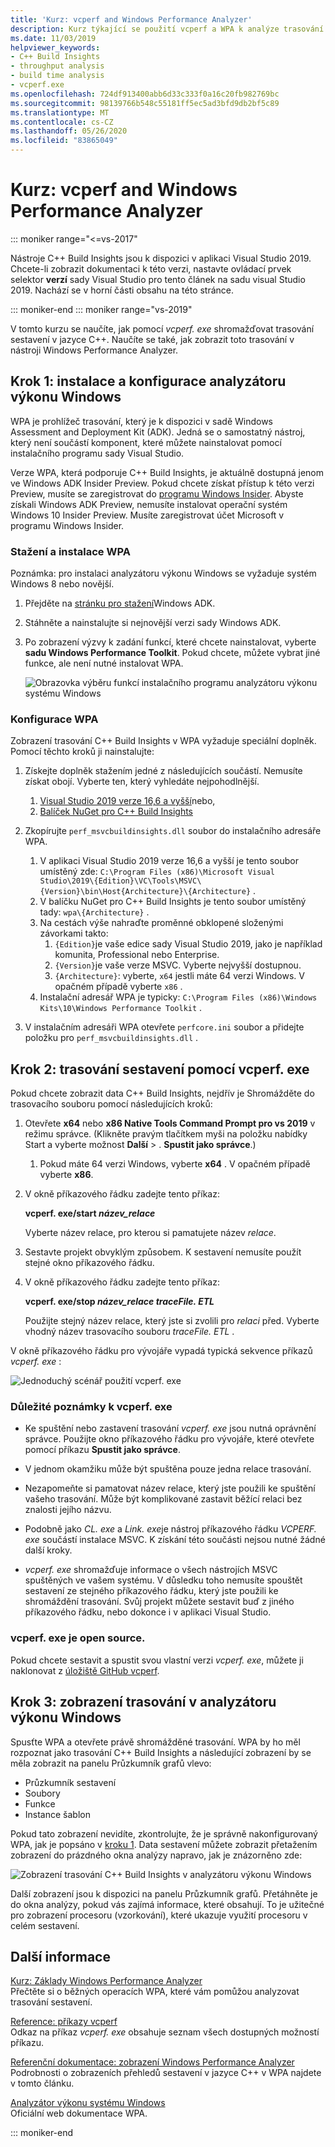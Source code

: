 ```yaml
---
title: 'Kurz: vcperf and Windows Performance Analyzer'
description: Kurz týkající se použití vcperf a WPA k analýze trasování sestavení v jazyce C++.
ms.date: 11/03/2019
helpviewer_keywords:
- C++ Build Insights
- throughput analysis
- build time analysis
- vcperf.exe
ms.openlocfilehash: 724df913400abb6d33c333f0a16c20fb982769bc
ms.sourcegitcommit: 98139766b548c55181ff5ec5ad3bfd9db2bf5c89
ms.translationtype: MT
ms.contentlocale: cs-CZ
ms.lasthandoff: 05/26/2020
ms.locfileid: "83865049"
---
```

# <a name="tutorial-vcperf-and-windows-performance-analyzer"></a>Kurz: vcperf and Windows Performance Analyzer

::: moniker range="<=vs-2017"

Nástroje C++ Build Insights jsou k dispozici v aplikaci Visual Studio 2019. Chcete-li zobrazit dokumentaci k této verzi, nastavte ovládací prvek selektor **verzí** sady Visual Studio pro tento článek na sadu visual Studio 2019. Nachází se v horní části obsahu na této stránce.

::: moniker-end
::: moniker range="vs-2019"

V tomto kurzu se naučíte, jak pomocí *vcperf. exe* shromažďovat trasování sestavení v jazyce C++. Naučíte se také, jak zobrazit toto trasování v nástroji Windows Performance Analyzer.

## <a name="step-1-install-and-configure-windows-performance-analyzer"></a>Krok 1: instalace a konfigurace analyzátoru výkonu Windows

WPA je prohlížeč trasování, který je k dispozici v sadě Windows Assessment and Deployment Kit (ADK). Jedná se o samostatný nástroj, který není součástí komponent, které můžete nainstalovat pomocí instalačního programu sady Visual Studio.

Verze WPA, která podporuje C++ Build Insights, je aktuálně dostupná jenom ve Windows ADK Insider Preview. Pokud chcete získat přístup k této verzi Preview, musíte se zaregistrovat do [programu Windows Insider](https://insider.windows.com). Abyste získali Windows ADK Preview, nemusíte instalovat operační systém Windows 10 Insider Preview. Musíte zaregistrovat účet Microsoft v programu Windows Insider.

### <a name="to-download-and-install-wpa"></a>Stažení a instalace WPA

Poznámka: pro instalaci analyzátoru výkonu Windows se vyžaduje systém Windows 8 nebo novější.

1. Přejděte na [stránku pro stažení](https://docs.microsoft.com/windows-hardware/get-started/adk-install)Windows ADK.

1. Stáhněte a nainstalujte si nejnovější verzi sady Windows ADK.

1. Po zobrazení výzvy k zadání funkcí, které chcete nainstalovat, vyberte **sadu Windows Performance Toolkit**. Pokud chcete, můžete vybrat jiné funkce, ale není nutné instalovat WPA.

   ![Obrazovka výběru funkcí instalačního programu analyzátoru výkonu systému Windows](media/wpa-installation.png)

### <a name="to-configure-wpa"></a><a name="configuration-steps"></a>Konfigurace WPA

Zobrazení trasování C++ Build Insights v WPA vyžaduje speciální doplněk. Pomocí těchto kroků ji nainstalujte:

1. Získejte doplněk stažením jedné z následujících součástí. Nemusíte získat obojí. Vyberte ten, který vyhledáte nejpohodlnější.
    1. [Visual Studio 2019 verze 16,6 a vyšší](https://visualstudio.microsoft.com/downloads/)nebo,
    1. [Balíček NuGet pro C++ Build Insights](https://www.nuget.org/packages/Microsoft.Cpp.BuildInsights/)

1. Zkopírujte `perf_msvcbuildinsights.dll` soubor do instalačního adresáře WPA.
    1. V aplikaci Visual Studio 2019 verze 16,6 a vyšší je tento soubor umístěný zde: `C:\Program Files (x86)\Microsoft Visual Studio\2019\{Edition}\VC\Tools\MSVC\{Version}\bin\Host{Architecture}\{Architecture}` .
    1. V balíčku NuGet pro C++ Build Insights je tento soubor umístěný tady: `wpa\{Architecture}` .
    1. Na cestách výše nahraďte proměnné obklopené složenými závorkami takto:
        1. `{Edition}`je vaše edice sady Visual Studio 2019, jako je například komunita, Professional nebo Enterprise.
        1. `{Version}`je vaše verze MSVC. Vyberte nejvyšší dostupnou.
        1. `{Architecture}`: vyberte, `x64` jestli máte 64 verzi Windows. V opačném případě vyberte `x86` .
    1. Instalační adresář WPA je typicky: `C:\Program Files (x86)\Windows Kits\10\Windows Performance Toolkit` .

1. V instalačním adresáři WPA otevřete `perfcore.ini` soubor a přidejte položku pro `perf_msvcbuildinsights.dll` .

## <a name="step-2-trace-your-build-with-vcperfexe"></a>Krok 2: trasování sestavení pomocí vcperf. exe

Pokud chcete zobrazit data C++ Build Insights, nejdřív je Shromážděte do trasovacího souboru pomocí následujících kroků:

1. Otevřete **x64** nebo **x86 Native Tools Command Prompt pro vs 2019** v režimu správce. (Klikněte pravým tlačítkem myši na položku nabídky Start a vyberte možnost **Další**  >  . **Spustit jako správce**.)
    1. Pokud máte 64 verzi Windows, vyberte **x64** . V opačném případě vyberte **x86**.

1. V okně příkazového řádku zadejte tento příkaz:

   **vcperf. exe/start _název_relace_**

   Vyberte název relace, pro kterou si pamatujete název *relace*.

1. Sestavte projekt obvyklým způsobem. K sestavení nemusíte použít stejné okno příkazového řádku.

1. V okně příkazového řádku zadejte tento příkaz:

   **vcperf. exe/stop _název_relace_ _traceFile. ETL_**

   Použijte stejný název relace, který jste si zvolili pro *relaci* před. Vyberte vhodný název trasovacího souboru *traceFile. ETL* .

V okně příkazového řádku pro vývojáře vypadá typická sekvence příkazů *vcperf. exe* :

![Jednoduchý scénář použití vcperf. exe](media/vcperf-simple-usage.png)

### <a name="important-notes-about-vcperfexe"></a>Důležité poznámky k vcperf. exe

- Ke spuštění nebo zastavení trasování *vcperf. exe* jsou nutná oprávnění správce. Použijte okno příkazového řádku pro vývojáře, které otevřete pomocí příkazu **Spustit jako správce**.

- V jednom okamžiku může být spuštěna pouze jedna relace trasování.

- Nezapomeňte si pamatovat název relace, který jste použili ke spuštění vašeho trasování. Může být komplikované zastavit běžící relaci bez znalosti jejího názvu.

- Podobně jako *CL. exe* a *Link. exe*je nástroj příkazového řádku *VCPERF. exe* součástí instalace MSVC. K získání této součásti nejsou nutné žádné další kroky.

- *vcperf. exe* shromažďuje informace o všech nástrojích MSVC spuštěných ve vašem systému. V důsledku toho nemusíte spouštět sestavení ze stejného příkazového řádku, který jste použili ke shromáždění trasování. Svůj projekt můžete sestavit buď z jiného příkazového řádku, nebo dokonce i v aplikaci Visual Studio.

### <a name="vcperfexe-is-open-source"></a>vcperf. exe je open source.

Pokud chcete sestavit a spustit svou vlastní verzi *vcperf. exe*, můžete ji naklonovat z [úložiště GitHub vcperf](https://github.com/microsoft/vcperf).

## <a name="step-3-view-your-trace-in-windows-performance-analyzer"></a>Krok 3: zobrazení trasování v analyzátoru výkonu Windows

Spusťte WPA a otevřete právě shromážděné trasování. WPA by ho měl rozpoznat jako trasování C++ Build Insights a následující zobrazení by se měla zobrazit na panelu Průzkumník grafů vlevo:

- Průzkumník sestavení
- Soubory
- Funkce
- Instance šablon

Pokud tato zobrazení nevidíte, zkontrolujte, že je správně nakonfigurovaný WPA, jak je popsáno v [kroku 1](#configuration-steps). Data sestavení můžete zobrazit přetažením zobrazení do prázdného okna analýzy napravo, jak je znázorněno zde:

![Zobrazení trasování C++ Build Insights v analyzátoru výkonu Windows](media/wpa-viewing-trace.gif)

Další zobrazení jsou k dispozici na panelu Průzkumník grafů. Přetáhněte je do okna analýzy, pokud vás zajímá informace, které obsahují. To je užitečné pro zobrazení procesoru (vzorkování), které ukazuje využití procesoru v celém sestavení.

## <a name="more-information"></a>Další informace

[Kurz: Základy Windows Performance Analyzer](wpa-basics.md)\
Přečtěte si o běžných operacích WPA, které vám pomůžou analyzovat trasování sestavení.

[Reference: příkazy vcperf](/cpp/build-insights/reference/vcperf-commands)\
Odkaz na příkaz *vcperf. exe* obsahuje seznam všech dostupných možností příkazu.

[Referenční dokumentace: zobrazení Windows Performance Analyzer](/cpp/build-insights/reference/wpa-views)\
Podrobnosti o zobrazeních přehledů sestavení v jazyce C++ v WPA najdete v tomto článku.

[Analyzátor výkonu systému Windows](/windows-hardware/test/wpt/windows-performance-analyzer)\
Oficiální web dokumentace WPA.

::: moniker-end

